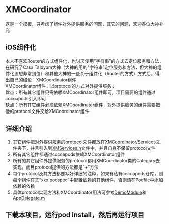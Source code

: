 # XMCoordinator
这是一个模板，只考虑了组件对外提供服务的问题，其它的问题，欢迎各位大神补充
## iOS组件化
本人不喜欢Router的方式组件化，也讨厌使用“字符串”的方式去定位服务和方法，在研究了Casa Taloyum大神（大神的用的“字符串”定位服务和方法，但大神的组件化思想非常到位）和其他大神的一些关于组件化（Router的方式）方式后，得出自己的结论：XMCoordinator组件  
XMCoordinator组件：以protocol的方式对外提供服务；  
优点：所有其它组件只需依赖XMCoordinator组件即可，项目需要的组件通过cocoapods引入即可  
缺点：所有其它组件必须依赖XMCoordinator组件，对外提供服务的组件需要把他的protocol文件交给XMCoordinator组件
## 详细介绍
1. 其它组件把对外提供服务的protocol文件都放在[XMCoordinator/Services](/Classes/Services)文件夹下，并且引入到[XMServices.h](/Classes/Services/XMServices.h)文件中，并且自身不保留protocol文件
2. 所有其它组件都通过cocoapods依赖XMCoordinator组件
3. 所有的其它组件外提供服务的protocol都用XMCoordinator类的Category去实现，而且protocol提供的方法都是“+”方法
4. 每个protocol及其方法都要写好详细的注释，如果有私有cocoapods仓库，则每个组件在其“xxx.podspec”中配置依赖的其他组件，否则请在Podfile中添加依赖的依赖
5. 具体protocol实现方法和XMCoordinator用法可参考[DemoModule](/DemoModule/Classes/Service)和[AppDelegate.m](/Demo/AppDelegate.m)

## 下载本项目，运行pod install，然后再运行项目
